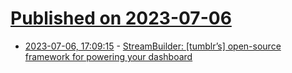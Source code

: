# [Published on 2023-07-06](index.md)

* [2023-07-06, 17:09:15](https://lobste.rs/s/wozxsu/streambuilder_tumblr_s_open_source) - [StreamBuilder: [tumblr’s] open-source framework for powering your dashboard](https://www.tumblr.com/engineering/722102563011493888/streambuilder-our-open-source-framework-for)

